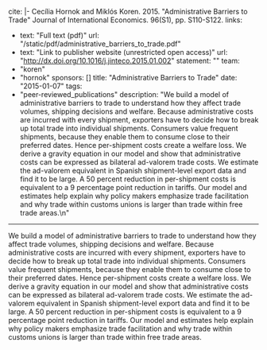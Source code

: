 cite: |-
  Cecília Hornok and Miklós Koren. 2015. "Administrative Barriers to Trade" Journal of International Economics. 96(S1), pp. S110-S122.
links:
  - text: "Full text (pdf)"
    url: "/static/pdf/administrative_barriers_to_trade.pdf"
  - text: "Link to publisher website (unrestricted open access)"
    url: "http://dx.doi.org/10.1016/j.jinteco.2015.01.002"
statement: ""
team:
  - "koren"
  - "hornok"
sponsors: []
title: "Administrative Barriers to Trade"
date: "2015-01-07"
tags:
  - "peer-reviewed_publications"
description: "We build a model of administrative barriers to trade to understand how they affect trade volumes, shipping decisions and welfare. Because administrative costs are incurred with every shipment, exporters have to decide how to break up total trade into individual shipments. Consumers value frequent shipments, because they enable them to consume close to their preferred dates. Hence per-shipment costs create a welfare loss. We derive a gravity equation in our model and show that administrative costs can be expressed as bilateral ad-valorem trade costs. We estimate the ad-valorem equivalent in Spanish shipment-level export data and find it to be large. A 50 percent reduction in per-shipment costs is equivalent to a 9 percentage point reduction in tariffs. Our model and estimates help explain why policy makers emphasize trade facilitation and why trade within customs unions is larger than trade within free trade areas.\n"

---

We build a model of administrative barriers to trade to understand how they affect trade volumes, shipping decisions and welfare. Because administrative costs are incurred with every shipment, exporters have to decide how to break up total trade into individual shipments. Consumers value frequent shipments, because they enable them to consume close to their preferred dates. Hence per-shipment costs create a welfare loss. We derive a gravity equation in our model and show that administrative costs can be expressed as bilateral ad-valorem trade costs. We estimate the ad-valorem equivalent in Spanish shipment-level export data and find it to be large. A 50 percent reduction in per-shipment costs is equivalent to a 9 percentage point reduction in tariffs. Our model and estimates help explain why policy makers emphasize trade facilitation and why trade within customs unions is larger than trade within free trade areas.

